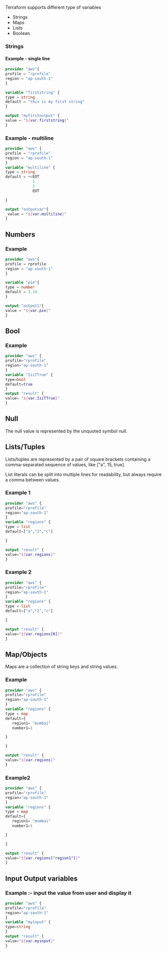 Terraform supports different type of variables
<ul>
  <li> Strings </li>
  <li> Maps </li>
  <li> Lists </li>
  <li> Boolean </li>
</ul>

### Strings

#### Example - single line
```terraform
provider "aws"{
profile = "rprofile"
region = "ap-south-1"
}

variable "firststring" {
type = string
default = "this is my first string"
}

output "myfirstoutput" {
value = "${var.firststring}"
}

```

### Example - multiline

```terraform
provider "aws" {
profile = "rprofile"
region = "ap-south-1"
}
variable "multiline" {
type = string
default = <<EOT
            1
            2
            EOT

}

output "outputvar"{
 value = "${var.multiline}"
}

```
## Numbers

### Example

```terraform
provider "aws"{
profile = rprofile
region = "ap-south-1"
}

variable "pie"{
type = number
default = 3.14
}

output "output1"{
value = "${var.pie}"
}

```

## Bool

### Example

```terraform
provider "aws" {
profile="rprofile"
region="ap-south-1"
}
variable "IsiTTrue" {
type=bool
default=true
}
output "result" {
value= "${var.IsiTTrue}"
}


```

## Null
The null value is represented by the unquoted symbol null.

## Lists/Tuples
Lists/tuples are represented by a pair of square brackets containing a comma-separated sequence of values, like ["a", 15, true].

List literals can be split into multiple lines for readability, but always require a comma between values. 

### Example 1

```terraform
provider "aws" {
profile="rprofile"
region="ap-south-1"
}
variable "regions" {
type = list
default=["a","2","c"]

}

output "result" {
value="${var.regions}"
}

```
### Example 2
```terraform
provider "aws" {
profile="rprofile"
region="ap-south-1"
}
variable "regions" {
type = list
default=["a","2","c"]

}

output "result" {
value="${var.regions[0]}"
}

```

## Map/Objects
Maps are a collection of string keys and string values.
### Example

```terraform
provider "aws" {
profile="rprofile"
region="ap-south-1"
}
variable "regions" {
type = map
default={
   region1= "mumbai"
   number1=1

}

}

output "result" {
value="${var.regions}"
}

```
### Example2
```terraform
provider "aws" {
profile="rprofile"
region="ap-south-1"
}
variable "regions" {
type = map
default={
   region1= "mumbai"
   number1=1

}

}

output "result" {
value="${var.regions["region1"]}"
}

```

## Input Output variables

### Example :- input the value from user and display it

```terraform
provider "aws" {
profile="rprofile"
region="ap-south-1"
}
variable "myinput" {
type=string
}
output "result" {
value="${var.myinput}"
}

```
